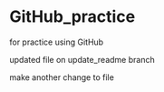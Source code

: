 # GitHub_practice
for practice using GitHub

updated file on update_readme branch

make another change to file
